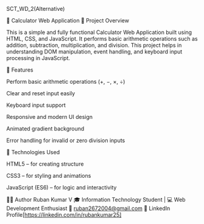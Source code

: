 SCT_WD_2(Alternative)

🧮 Calculator Web Application
📌 Project Overview

This is a simple and fully functional Calculator Web Application built using HTML, CSS, and JavaScript.
It performs basic arithmetic operations such as addition, subtraction, multiplication, and division.
This project helps in understanding DOM manipulation, event handling, and keyboard input processing in JavaScript.

🚀 Features

Perform basic arithmetic operations (+, −, ×, ÷)

Clear and reset input easily

Keyboard input support

Responsive and modern UI design

Animated gradient background

Error handling for invalid or zero division inputs

🧠 Technologies Used

HTML5 – for creating structure

CSS3 – for styling and animations

JavaScript (ES6) – for logic and interactivity

🧑‍💻 Author
 Ruban Kumar V
🎓 Information Technology Student | 💻 Web Development Enthusiast
📧 ruban2672004@gmail.com
🔗 LinkedIn Profile[https://linkedin.com/in/rubankumar25]

